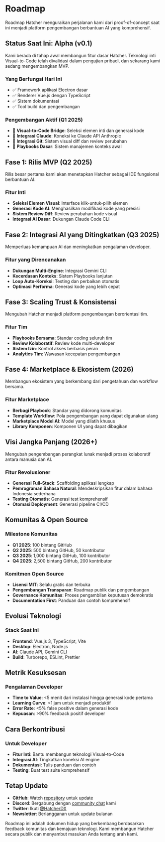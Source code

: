 # Roadmap

Roadmap Hatcher menguraikan perjalanan kami dari proof-of-concept saat ini menjadi platform pengembangan berbantuan AI yang komprehensif.

## Status Saat Ini: Alpha (v0.1)

Kami berada di tahap awal membangun fitur dasar Hatcher. Teknologi inti Visual-to-Code telah divalidasi dalam pengujian pribadi, dan sekarang kami sedang mengembangkan MVP.

### Yang Berfungsi Hari Ini

- ✅ Framework aplikasi Electron dasar
- ✅ Renderer Vue.js dengan TypeScript
- ✅ Sistem dokumentasi
- ✅ Tool build dan pengembangan

### Pengembangan Aktif (Q1 2025)

- 🔄 **Visual-to-Code Bridge**: Seleksi elemen inti dan generasi kode
- 🔄 **Integrasi Claude**: Koneksi ke Claude API Anthropic
- 🔄 **Integrasi Git**: Sistem visual diff dan review perubahan
- 🔄 **Playbooks Dasar**: Sistem manajemen konteks awal

## Fase 1: Rilis MVP (Q2 2025)

Rilis besar pertama kami akan menetapkan Hatcher sebagai IDE fungsional berbantuan AI.

### Fitur Inti

- **Seleksi Elemen Visual**: Interface klik-untuk-pilih elemen
- **Generasi Kode AI**: Menghasilkan modifikasi kode yang presisi
- **Sistem Review Diff**: Review perubahan kode visual
- **Integrasi AI Dasar**: Dukungan Claude Code CLI

## Fase 2: Integrasi AI yang Ditingkatkan (Q3 2025)

Memperluas kemampuan AI dan meningkatkan pengalaman developer.

### Fitur yang Direncanakan

- **Dukungan Multi-Engine**: Integrasi Gemini CLI
- **Kecerdasan Konteks**: Sistem Playbooks lanjutan
- **Loop Auto-Koreksi**: Testing dan perbaikan otomatis
- **Optimasi Performa**: Generasi kode yang lebih cepat

## Fase 3: Scaling Trust & Konsistensi

Mengubah Hatcher menjadi platform pengembangan berorientasi tim.

### Fitur Tim

- **Playbooks Bersama**: Standar coding seluruh tim
- **Review Kolaboratif**: Review kode multi-developer
- **Sistem Izin**: Kontrol akses berbasis peran
- **Analytics Tim**: Wawasan kecepatan pengembangan

## Fase 4: Marketplace & Ekosistem (2026)

Membangun ekosistem yang berkembang dari pengetahuan dan workflow bersama.

### Fitur Marketplace

- **Berbagi Playbook**: Standar yang didorong komunitas
- **Template Workflow**: Pola pengembangan yang dapat digunakan ulang
- **Marketplace Model AI**: Model yang dilatih khusus
- **Library Komponen**: Komponen UI yang dapat dibagikan

## Visi Jangka Panjang (2026+)

Mengubah pengembangan perangkat lunak menjadi proses kolaboratif antara manusia dan AI.

### Fitur Revolusioner

- **Generasi Full-Stack**: Scaffolding aplikasi lengkap
- **Pemrograman Bahasa Natural**: Mendeskripsikan fitur dalam bahasa Indonesia sederhana
- **Testing Otomatis**: Generasi test komprehensif
- **Otomasi Deployment**: Generasi pipeline CI/CD

## Komunitas & Open Source

### Milestone Komunitas

- **Q1 2025**: 100 bintang GitHub
- **Q2 2025**: 500 bintang GitHub, 50 kontributor
- **Q3 2025**: 1,000 bintang GitHub, 100 kontributor
- **Q4 2025**: 2,500 bintang GitHub, 200 kontributor

### Komitmen Open Source

- **Lisensi MIT**: Selalu gratis dan terbuka
- **Pengembangan Transparan**: Roadmap publik dan pengembangan
- **Governance Komunitas**: Proses pengambilan keputusan demokratis
- **Documentation First**: Panduan dan contoh komprehensif

## Evolusi Teknologi

### Stack Saat Ini

- **Frontend**: Vue.js 3, TypeScript, Vite
- **Desktop**: Electron, Node.js
- **AI**: Claude API, Gemini CLI
- **Build**: Turborepo, ESLint, Prettier

## Metrik Kesuksesan

### Pengalaman Developer

- **Time to Value**: <5 menit dari instalasi hingga generasi kode pertama
- **Learning Curve**: <1 jam untuk menjadi produktif
- **Error Rate**: <5% false positive dalam generasi kode
- **Kepuasan**: >90% feedback positif developer

## Cara Berkontribusi

### Untuk Developer

- **Fitur Inti**: Bantu membangun teknologi Visual-to-Code
- **Integrasi AI**: Tingkatkan koneksi AI engine
- **Dokumentasi**: Tulis panduan dan contoh
- **Testing**: Buat test suite komprehensif

## Tetap Update

- **GitHub**: Watch [repository](https://github.com/HatcherDX/dx-engine) untuk update
- **Discord**: Bergabung dengan [community chat](https://discord.gg/hatcher) kami
- **Twitter**: Ikuti [@HatcherDX](https://twitter.com/HatcherDX)
- **Newsletter**: Berlangganan untuk update bulanan

Roadmap ini adalah dokumen hidup yang berkembang berdasarkan feedback komunitas dan kemajuan teknologi. Kami membangun Hatcher secara publik dan menyambut masukan Anda tentang arah kami.
